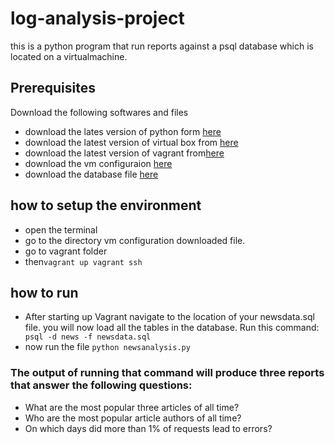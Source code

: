 # log-analysis-project
this is a python program that run reports against a psql database which is located on a virtualmachine.

## Prerequisites
 Download the following softwares and files
 - download the lates version of python form [here](https://www.python.org/downloads/)
 - download the latest version of virtual box from [here](https://www.virtualbox.org/wiki/Downloads)
 - download the latest version of vagrant from[here](https://www.vagrantup.com/downloads.html)
 - download the vm configuraion [here](https://s3.amazonaws.com/video.udacity-data.com/topher/2018/April/5acfbfa3_fsnd-virtual-machine/fsnd-virtual-machine.zip)
 - download the database file [here](https://d17h27t6h515a5.cloudfront.net/topher/2016/August/57b5f748_newsdata/newsdata.zip)
 
 ## how to setup the environment
 - open the terminal
 - go to the directory vm configuration downloaded file.
 - go to vagrant folder
 - then```vagrant up
          vagrant ssh```
          
 ## how to run
 - After starting up Vagrant navigate to the location of your newsdata.sql file. you will now  load all the tables in the database. 
   Run this command:
   ` psql -d news -f newsdata.sql`
 - now run the file 
   `python newsanalysis.py`
  
  
  
  
  
  
 ### The output of running that command will produce three reports that answer the following questions:
- What are the most popular three articles of all time?
- Who are the most popular article authors of all time?
- On which days did more than 1% of requests lead to errors?

 



